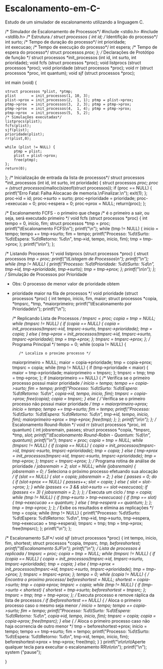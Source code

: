 # Escalonamento-em-C-
Estudo de um simulador de escalonamento utilizando a linguagem C. 

/* Simulador de Escalonamento de Processos*/
#include <stdio.h>
#include <stdlib.h>
/* Estrutura */
struct processos {
    int id;                   /* Identifição do processo*/              
 int surto;                /* Tempo de duração do processo*/
    int prioridade;           
    int execucao;             /* Tempo de execução do processo*/
    int espera;               /* Tempo de espera do processo*/
    struct processos *prox;
};
/* Declarações de Protótipo de função */
struct processos *init_processos (int id, int surto, int prioridade);
void fcfs (struct processos *proc);
void listprocs (struct processos *proc);
void prioridade (struct processos *proc);
void rr (struct processos *proc, int quantum);
void sjf (struct processos *proc);
 
int main (void) {
    
    struct processos *plist, *ptmp;
    plist       = init_processos(1, 10, 3);
    plist->prox = init_processos(2,  1, 1); ptmp = plist->prox;
    ptmp->prox  = init_processos(3,  2, 3); ptmp = ptmp->prox;
    ptmp->prox  = init_processos(4,  1, 4); ptmp = ptmp->prox;
    ptmp->prox  = init_processos(5,  5, 2);
    /* Simulações executadas*/
    listprocs(plist);
    fcfs(plist);
    sjf(plist);     
    prioridade(plist);
    rr(plist,0);
    
    while (plist != NULL) {
        ptmp = plist;
        plist = plist->prox;
        free(ptmp);
    };
    return(0);
};
/* Inicialização de entrada da lista de processos*/
struct processos *init_processos (int id, int surto, int prioridade) {
    struct processos *proc;
 proc = (struct processos*)malloc(sizeof(struct processos)); 
  if (proc == NULL) {
        printf("Erro Fatal: Falha Alocacao de memoria.\nFinalizar.\n");
        exit(1);
    };
    proc->id = id;
    proc->surto = surto;
    proc->prioridade = prioridade;
    proc->execucao = 0;
    proc->espera = 0;
    proc->prox = NULL;
    return(proc);
};

/* Escalonamento FCFS - o primeiro que chega 
/* é o primeiro a sair, ou seja, será executado primeiro */
void fcfs (struct processos *proc) {
    int tempo = 0, inicio, fim;
  struct processos *tmp = proc;
  printf("\tEscalonamento FCFS\n");
    printf("\n");
  while (tmp != NULL) {
    inicio = tempo;
    tempo += tmp->surto;
    fim = tempo;
    printf("Processo: %d\tSurto: %d\tEspera: %d\tRetorno: %d\n", tmp->id, tempo, inicio, fim);
    tmp = tmp->prox;
  };
    printf("\n\n");
};

/* Listando Processos */
void listprocs (struct processos *proc) {
  struct processos *tmp = proc;
  printf("\tListagem de Processos\n");
  printf("\n");
  while (tmp != NULL) {
    printf("Processo: %d\tPrioridade: %d\tSurto: %d\n", tmp->id, tmp->prioridade, tmp->surto);
    tmp = tmp->prox;
  };
  printf("\n\n");
 };
/* Simulação de Processos por Prioridade
 * Obs: O processo de menor valor de prioridade obtem
 * prioridade maior na fila de processos */
void prioridade (struct processos *proc) {
  int tempo, inicio, fim, maior;
  struct processos *copia, *tmpsrc, *tmp, *maiorprimeiro;
  printf("\tEscalonamento por Prioridade\n");
   printf("\n");
  
     /* Replicando Lista de Processos */
  tmpsrc = proc;
  copia = tmp = NULL;
  while (tmpsrc != NULL) {
    if (copia == NULL) {
    copia = init_processos(tmpsrc->id, tmpsrc->surto, tmpsrc->prioridade);
    tmp = copia;
    } else {
    tmp->prox = init_processos(tmpsrc->id, tmpsrc->surto, tmpsrc->prioridade);
    tmp = tmp->prox;
    };
    tmpsrc = tmpsrc->prox;
  };
  /* Programa Principal */
  tempo = 0;
  while (copia != NULL) {
    
          /* Localiza o proximo processo */
    maiorprimeiro = NULL;
    maior = copia->prioridade;
    tmp = copia->prox;
    tmpsrc = copia;
    while (tmp != NULL) {
    if (tmp->prioridade < maior) {
      maior = tmp->prioridade;
      maiorprimeiro = tmpsrc;
    };
    tmpsrc = tmp;
    tmp = tmp->prox;
    };
     if (maiorprimeiro == NULL) {
    /* Verifica se o primeiro processo possui maior prioridade */
    inicio = tempo;
    tempo += copia->surto;
    fim = tempo;
    printf("Processo: %d\tSurto: %d\tEspera: %d\tRetorno: %d\n", copia->id, tempo, inicio, fim);
    tmpsrc = copia->prox;
    free(copia);
    copia = tmpsrc;
    } else {
    /* Verifica se o primeiro processo não possui maior prioridade */
    tmp = maiorprimeiro->prox;
    inicio = tempo;
    tempo += tmp->surto;
    fim = tempo;
    printf("Processo: %d\tSurto: %d\tEspera: %d\tRetorno: %d\n", tmp->id, tempo, inicio, fim);
    maiorprimeiro->prox = tmp->prox;
    free(tmp);
    };
  };
  printf("\n\n");
};
/* Escalonamento Round-Robin */
void rr (struct processos *proc, int quantum) {
  int jobsremain, passes;
  struct processos *copia, *tmpsrc, *tmp, *slot;
  printf("\tEscalonamento Round-Robin - Quantum: %d)\n", quantum);
  printf("\n");
  tmpsrc = proc;
  copia = tmp = NULL;
  while (tmpsrc != NULL) {
    if (copia == NULL) {
    copia = init_processos(tmpsrc->id, tmpsrc->surto, tmpsrc->prioridade);
    tmp = copia;
    } else {
    tmp->prox = init_processos(tmpsrc->id, tmpsrc->surto, tmpsrc->prioridade);
    tmp = tmp->prox;
    };
    tmpsrc = tmpsrc->prox;
  };
  /* Programa rotina de análise de prioridade  */
  jobsremain = 2;
  slot = NULL;
  while (jobsremain) {
    jobsremain = 0;
    /* Seleciona o próximo processo efetuando sua alocação */
    if (slot == NULL) {
    slot = copia;
    jobsremain = 2;
    } else {
    passes = 0;
    do {
      if (slot->prox == NULL) {
        passes++;
        slot = copia;
      } else {
        slot = slot->prox;
      };
    } while (passes <= 3 && slot->surto == slot->execucao);
    if (passes <= 3) {
      jobsremain = 2;
    };
    };
    /* Executa um ciclo */
    tmp = copia;
    while (tmp != NULL) {
    if (tmp->surto > tmp->execucao) {
      if (tmp == slot) {
        tmp->execucao += quantum;
      } else {
        tmp->espera += quantum;
      };
    };
    tmp = tmp->prox;
    };
  };
  /* Exibe os resultados e elimina as replicações */
  tmp = copia;
  while (tmp != NULL) {
    printf("Processo: %d\tSurto: %d\tEspera: %d\tRetorno: %d\n", tmp->id, tmp->surto, tmp->espera, tmp->execucao + tmp->espera);
    tmpsrc = tmp;
    tmp = tmp->prox;
    free(tmpsrc);
  };
  printf("\n");
};

/* Escalonamento SJF*/
void sjf (struct processos *proc) {
  int tempo, inicio, fim, shortest;
  struct processos *copia, *tmpsrc, *tmp, *beforeshortest;
  printf("\tEscalonamento SJF\n");
  printf("\n");
  /* Lista de processos é replicada */
  tmpsrc = proc;
  copia = tmp = NULL;
  while (tmpsrc != NULL) {
    if (copia == NULL) {
    copia = init_processos(tmpsrc->id, tmpsrc->surto, tmpsrc->prioridade);
    tmp = copia;
    } else {
    tmp->prox = init_processos(tmpsrc->id, tmpsrc->surto, tmpsrc->prioridade);
    tmp = tmp->prox;
    };
    tmpsrc = tmpsrc->prox;
  };
  tempo = 0;
  while (copia != NULL) {
    /* Encontra o proximo processo*/
    beforeshortest = NULL;
    shortest = copia->surto;
    tmp = copia->prox;
    tmpsrc = copia;
    while (tmp != NULL) {
    if (tmp->surto < shortest) {
      shortest = tmp->surto;
      beforeshortest = tmpsrc;
    };
    tmpsrc = tmp;
    tmp = tmp->prox;
    };
    /* Executa processo e remove ráplica da lista de processos */
    if (beforeshortest == NULL) {
    /* Aloca o primeiro processo caso o mesmo seja menor */
    inicio = tempo;
    tempo += copia->surto;
    fim = tempo;
    printf("Processo: %d\tSurto: %d\tEspera: %d\tRetorno: %d\n", copia->id, tempo, inicio, fim);
    tmpsrc = copia;
    copia = copia->prox;
    free(tmpsrc);
    } else {
    /* Aloca o primeiro processo caso não haja 
    ocorrencia de outro menor 
    */
    tmp = beforeshortest->prox;
    inicio = tempo;
    tempo += tmp->surto;
    fim = tempo;
    printf("Processo: %d\tSurto: %d\tEspera: %d\tRetorno: %d\n", tmp->id, tempo, inicio, fim);
    beforeshortest->prox = tmp->prox;
    free(tmp);
    }
  }
     printf("\n\n\n\tAperte qualquer tecla para execultar o escalonamento RR\n\n\n");
     printf("\n");
     system ("pause");
    
}
